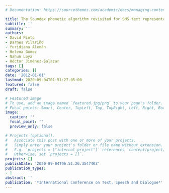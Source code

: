 ```yaml
---
# Documentation: https://sourcethemes.com/academic/docs/managing-content/

title: The Soundex phonetic algorithm revisited for SMS text representation
subtitle: ''
summary: ''
authors:
- David Pinto
- Darnes Vilariño
- Yuridiana Alemán
- Helena Gómez
- Nahun Loya
- Héctor Jiménez-Salazar
tags: []
categories: []
date: '2012-01-01'
lastmod: 2020-09-04T01:51:27-05:00
featured: false
draft: false

# Featured image
# To use, add an image named `featured.jpg/png` to your page's folder.
# Focal points: Smart, Center, TopLeft, Top, TopRight, Left, Right, BottomLeft, Bottom, BottomRight.
image:
  caption: ''
  focal_point: ''
  preview_only: false

# Projects (optional).
#   Associate this post with one or more of your projects.
#   Simply enter your project's folder or file name without extension.
#   E.g. `projects = ["internal-project"]` references `content/project/deep-learning/index.md`.
#   Otherwise, set `projects = []`.
projects: []
publishDate: '2020-09-04T06:51:26.354740Z'
publication_types:
- 1
abstract: ''
publication: '*International Conference on Text, Speech and Dialogue*'
---
```

